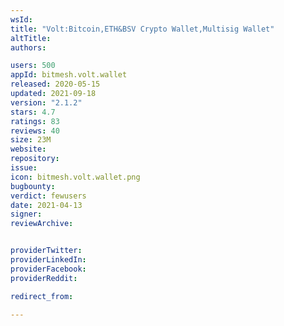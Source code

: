 ```yaml
---
wsId: 
title: "Volt:Bitcoin,ETH&BSV Crypto Wallet,Multisig Wallet"
altTitle: 
authors:

users: 500
appId: bitmesh.volt.wallet
released: 2020-05-15
updated: 2021-09-18
version: "2.1.2"
stars: 4.7
ratings: 83
reviews: 40
size: 23M
website: 
repository: 
issue: 
icon: bitmesh.volt.wallet.png
bugbounty: 
verdict: fewusers
date: 2021-04-13
signer: 
reviewArchive:


providerTwitter: 
providerLinkedIn: 
providerFacebook: 
providerReddit: 

redirect_from:

---
```



